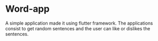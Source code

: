 # Word-app
A simple application made it using flutter framework. The applications consist to get random sentences and the user can like or dislikes the sentences. 
